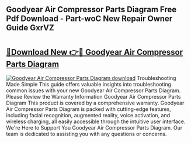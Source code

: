 ## Goodyear Air Compressor Parts Diagram Free Pdf Download - Part-woC New Repair Owner Guide GxrVZ

# <h2><a href="http://dfro51m.blite.top/?on=Goodyear+Air+Compressor+Parts+Diagram">🔗Download New 👉🔴 Goodyear Air Compressor Parts Diagram</a></h2>

[![Goodyear Air Compressor Parts Diagram download](https://i.imgur.com/lujVjoI.png)](http://dfro51m.blite.top/?on=Goodyear+Air+Compressor+Parts+Diagram)
Troubleshooting Made Simple This guide offers valuable insights into troubleshooting common issues with your new Goodyear Air Compressor Parts Diagram. Please Review the Warranty Information Goodyear Air Compressor Parts Diagram This product is covered by a comprehensive warranty. Goodyear Air Compressor Parts Diagram is packed with cutting-edge features, including facial recognition, augmented reality, voice activation, and wireless charging, all easily accessible through the intuitive user interface. We're Here to Support You Goodyear Air Compressor Parts Diagram. Our team is dedicated to assisting you with any questions or concerns.
